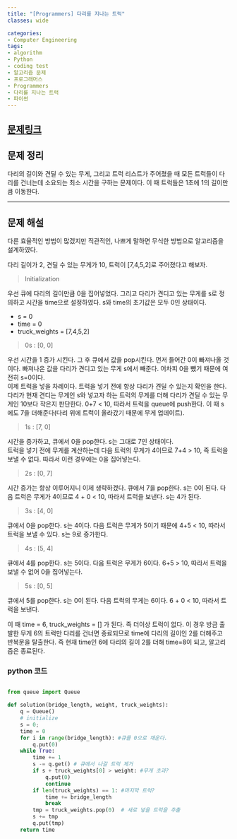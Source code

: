 ```yaml
---
title: "[Programmers] 다리를 지나는 트럭"
classes: wide

categories:
- Computer Engineering
tags:
- algorithm
- Python
- coding test
- 알고리즘 문제
- 프로그래머스
- Programmers
- 다리를 지나는 트럭
- 파이썬
---
```


## [문제링크](https://programmers.co.kr/learn/courses/30/lessons/42583)

## 문제 정리

다리의 길이와 견딜 수 있는 무게, 그리고 트럭 리스트가 주어졌을 때 모든 트럭들이 다리를 건너는데 소요되는 최소 시간을 구하는 문제이다. 이 때 트럭들은 1초에 1의 길이만큼 이동한다. 

***
## 문제 해설

다른 효율적인 방법이 많겠지만 직관적인, 나쁘게 말하면 무식한 방법으로 알고리즘을 설계하였다. 

다리 길이가 2, 견딜 수 있는 무게가 10, 트럭이 [7,4,5,2]로 주어졌다고 해보자. 

> Initialization

우선 큐에 다리의 길이만큼 0을 집어넣었다. 그리고 다리가 견디고 있는 무게를 s로 정의하고 시간을 time으로 설정하였다. s와 time의 초기값은 모두 0인 상태이다. 

- s = 0
- time = 0
- truck_weights = [7,4,5,2]

> 0s : [0, 0]

우선 시간을 1 증가 시킨다. 그 후 큐에서 값을 pop시킨다. 먼저 들어간 0이 빠져나올 것이다. 빠져나온 값을 다리가 견디고 있는 무게 s에서 빼준다. 어차피 0을 뺐기 때문에 여전히 s=0이다.    
이제 트럭을 넣을 차례이다. 트럭을 넣기 전에 항상 다리가 견딜 수 있는지 확인을 한다. 다리가 현재 견디는 무게인 s와 넣고자 하는 트럭의 무게를 더해 다리가 견딜 수 있는 무게인 10보다 작은지 판단한다. 0+7 < 10, 따라서 트럭을 queue에 push한다. 이 때 s에도 7을 더해준다(다리 위에 트럭이 올라갔기 때문에 무게 업데이트). 

> 1s : [7, 0]

시간을 증가하고, 큐에서 0을 pop한다. s는 그대로 7인 상태이다.    
트럭을 넣기 전에 무게를 계산하는데 다음 트럭의 무게가 4이므로 7+4 > 10, 즉 트럭을 보낼 수 없다. 따라서 이런 경우에는 0을 집어넣는다. 

> 2s : [0, 7]

시간 증가는 항상 이루어지니 이제 생략하겠다. 큐에서 7을 pop한다. s는 0이 된다. 다음 트럭은 무게가 4이므로 4 + 0 < 10, 따라서 트럭을 보낸다. s는 4가 된다.

> 3s : [4, 0]

큐에서 0을 pop한다. s는 4이다. 다음 트럭은 무게가 5이기 때문에 4+5 < 10, 따라서 트럭을 보낼 수 있다. s는 9로 증가한다. 

> 4s : [5, 4]

큐에서 4를 pop한다. s는 5이다. 다음 트럭은 무게가 6이다. 6+5 > 10, 따라서 트럭을 보낼 수 없어 0을 집어넣는다. 

> 5s : [0, 5]

큐에서 5를 pop한다. s는 0이 된다. 다음 트럭의 무게는 6이다. 6 + 0 < 10, 따라서 트럭을 보낸다. 

이 때 time = 6, truck_weights = [] 가 된다. 즉 더이상 트럭이 없다. 이 경우 방금 출발한 무게 6의 트럭만 다리를 건너면 종료되므로 time에 다리의 길이인 2를 더해주고 반복문을 탈출한다. 즉 현재 time인 6에 다리의 길이 2를 더해 time=8이 되고, 알고리즘은 종료된다. 


### python 코드

```python

from queue import Queue

def solution(bridge_length, weight, truck_weights):
    q = Queue()
    # initialize
    s = 0;
    time = 0
    for i in range(bridge_length): #큐를 0으로 채운다. 
        q.put(0)
    while True:
        time += 1
        s -= q.get() # 큐에서 나갈 트럭 제거
        if s + truck_weights[0] > weight: #무게 초과?
            q.put(0)
            continue
        if len(truck_weights) == 1: #마지막 트럭?
            time += bridge_length
            break
        tmp = truck_weights.pop(0)  # 새로 넣을 트럭을 추출
        s += tmp
        q.put(tmp)
    return time
    
```
